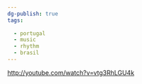 ```yaml
---
dg-publish: true
tags:
  
  - portugal
  - music
  - rhythm
  - brasil
---
```

http://youtube.com/watch?v=vtg3RhLGU4k